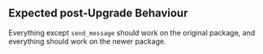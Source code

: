 ## Expected post-Upgrade Behaviour

Everything except `send_message` should work on the original package, and everything should work on the newer package.
